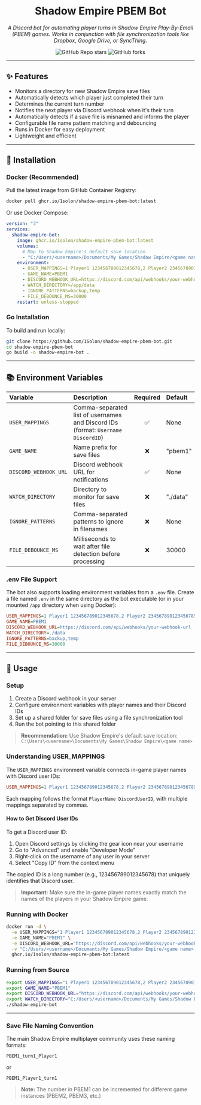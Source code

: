 <div align="center">

# Shadow Empire PBEM Bot

_A Discord bot for automating player turns in Shadow Empire Play-By-Email (PBEM) games. Works in conjunction with file synchronization tools like Dropbox, Google Drive, or SyncThing._

![GitHub Repo stars](https://img.shields.io/github/stars/1Solon/shadow-empire-pbem-bot?style=for-the-badge)
![GitHub forks](https://img.shields.io/github/forks/1Solon/shadow-empire-pbem-bot?style=for-the-badge)

</div>

---

## ✨ Features

- Monitors a directory for new Shadow Empire save files
- Automatically detects which player just completed their turn
- Determines the current turn number
- Notifies the next player via Discord webhook when it's their turn
- Automatically detects if a save file is misnamed and informs the player
- Configurable file name pattern matching and debouncing
- Runs in Docker for easy deployment
- Lightweight and efficient

---

## 🚀 Installation

### Docker (Recommended)

Pull the latest image from GitHub Container Registry:

```bash
docker pull ghcr.io/1solon/shadow-empire-pbem-bot:latest
```

Or use Docker Compose:

```yaml
version: "3"
services:
  shadow-empire-bot:
    image: ghcr.io/1solon/shadow-empire-pbem-bot:latest
    volumes:
      # Map to Shadow Empire's default save location
      - "C:/Users/<username>/Documents/My Games/Shadow Empire/<game name>:/app/data"
    environment:
      - USER_MAPPINGS=1 Player1 123456789012345678,2 Player2 234567890123456789
      - GAME_NAME=PBEM1
      - DISCORD_WEBHOOK_URL=https://discord.com/api/webhooks/your-webhook-url
      - WATCH_DIRECTORY=/app/data
      - IGNORE_PATTERNS=backup,temp
      - FILE_DEBOUNCE_MS=30000
    restart: unless-stopped
```

### Go Installation

To build and run locally:

```bash
git clone https://github.com/1Solon/shadow-empire-pbem-bot.git
cd shadow-empire-pbem-bot
go build -o shadow-empire-bot .
```

---

## 📚 Environment Variables

| Variable              | Description                                                                      | Required | Default  |
| :-------------------- | :------------------------------------------------------------------------------- | :------: | :------- |
| `USER_MAPPINGS`       | Comma-separated list of usernames and Discord IDs (format: `Username DiscordID`) |    ✅    | None     |
| `GAME_NAME`           | Name prefix for save files                                                       |    ❌    | "pbem1"  |
| `DISCORD_WEBHOOK_URL` | Discord webhook URL for notifications                                            |    ✅    | None     |
| `WATCH_DIRECTORY`     | Directory to monitor for save files                                              |    ❌    | "./data" |
| `IGNORE_PATTERNS`     | Comma-separated patterns to ignore in filenames                                  |    ❌    | None     |
| `FILE_DEBOUNCE_MS`    | Milliseconds to wait after file detection before processing                      |    ❌    | 30000    |

### .env File Support

The bot also supports loading environment variables from a `.env` file. Create a file named `.env` in the same directory as the bot executable (or in your mounted `/app` directory when using Docker):

```ini
USER_MAPPINGS=1 Player1 123456789012345678,2 Player2 234567890123456789
GAME_NAME=PBEM1
DISCORD_WEBHOOK_URL=https://discord.com/api/webhooks/your-webhook-url
WATCH_DIRECTORY=./data
IGNORE_PATTERNS=backup,temp
FILE_DEBOUNCE_MS=30000
```

---

## 📖 Usage

### Setup

1. Create a Discord webhook in your server
2. Configure environment variables with player names and their Discord IDs
3. Set up a shared folder for save files using a file synchronization tool
4. Run the bot pointing to this shared folder

> **Recommendation:** Use Shadow Empire's default save location:  
> `C:\Users\<username>\Documents\My Games\Shadow Empire\<game name>`

### Understanding USER_MAPPINGS

The `USER_MAPPINGS` environment variable connects in-game player names with Discord user IDs:

```ini
USER_MAPPINGS=1 Player1 123456789012345678,2 Player2 234567890123456789
```

Each mapping follows the format `PlayerName DiscordUserID`, with multiple mappings separated by commas.

#### How to Get Discord User IDs

To get a Discord user ID:

1. Open Discord settings by clicking the gear icon near your username
2. Go to "Advanced" and enable "Developer Mode"
3. Right-click on the username of any user in your server
4. Select "Copy ID" from the context menu

The copied ID is a long number (e.g., 123456789012345678) that uniquely identifies that Discord user.

> **Important:** Make sure the in-game player names exactly match the names of the players in your Shadow Empire game.

### Running with Docker

```bash
docker run -d \
  -e USER_MAPPINGS="1 Player1 123456789012345678,2 Player2 234567890123456789" \
  -e GAME_NAME="PBEM1" \
  -e DISCORD_WEBHOOK_URL="https://discord.com/api/webhooks/your-webhook-url" \
  -v "C:/Users/<username>/Documents/My Games/Shadow Empire/<game name>:/app/data" \
  ghcr.io/1solon/shadow-empire-pbem-bot:latest
```

### Running from Source

```bash
export USER_MAPPINGS="1 Player1 123456789012345678,2 Player2 234567890123456789"
export GAME_NAME="PBEM1"
export DISCORD_WEBHOOK_URL="https://discord.com/api/webhooks/your-webhook-url"
export WATCH_DIRECTORY="C:/Users/<username>/Documents/My Games/Shadow Empire/<game name>"
./shadow-empire-bot
```

---

### Save File Naming Convention

The main Shadow Empire multiplayer community uses these naming formats:

```
PBEM1_turn1_Player1
```

or

```
PBEM1_Player1_turn1
```

> **Note:** The number in PBEM1 can be incremented for different game instances (PBEM2, PBEM3, etc.)
